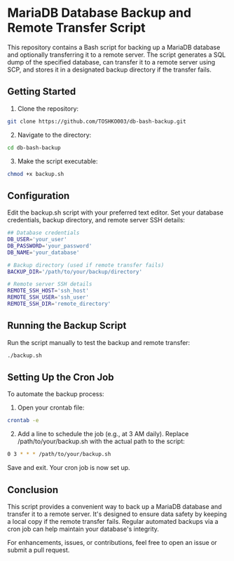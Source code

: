 # MariaDB Database Backup and Remote Transfer Script

This repository contains a Bash script for backing up a MariaDB database and optionally transferring it to a remote server. The script generates a SQL dump of the specified database, can transfer it to a remote server using SCP, and stores it in a designated backup directory if the transfer fails.

## Getting Started

1. Clone the repository:

```bash
git clone https://github.com/TOSHKO003/db-bash-backup.git
```

2. Navigate to the directory:

```bash
cd db-bash-backup
```

3. Make the script executable:

```bash
chmod +x backup.sh
```

## Configuration

Edit the backup.sh script with your preferred text editor. Set your database credentials, backup directory, and remote server SSH details:

```bash
## Database credentials
DB_USER='your_user'
DB_PASSWORD='your_password'
DB_NAME='your_database'

# Backup directory (used if remote transfer fails)
BACKUP_DIR='/path/to/your/backup/directory'

# Remote server SSH details
REMOTE_SSH_HOST='ssh_host'
REMOTE_SSH_USER='ssh_user'
REMOTE_SSH_DIR='remote_directory'
```

## Running the Backup Script

Run the script manually to test the backup and remote transfer:

```bash
./backup.sh
```

## Setting Up the Cron Job

To automate the backup process:

1. Open your crontab file:

```bash
crontab -e
```

2. Add a line to schedule the job (e.g., at 3 AM daily). Replace /path/to/your/backup.sh with the actual path to the script:

```bash
0 3 * * * /path/to/your/backup.sh
```

Save and exit. Your cron job is now set up.

## Conclusion

This script provides a convenient way to back up a MariaDB database and transfer it to a remote server. It's designed to ensure data safety by keeping a local copy if the remote transfer fails. Regular automated backups via a cron job can help maintain your database's integrity.

For enhancements, issues, or contributions, feel free to open an issue or submit a pull request.